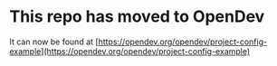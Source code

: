# This repo has moved to OpenDev

It can now be found at [https://opendev.org/opendev/project-config-example](https://opendev.org/opendev/project-config-example)
